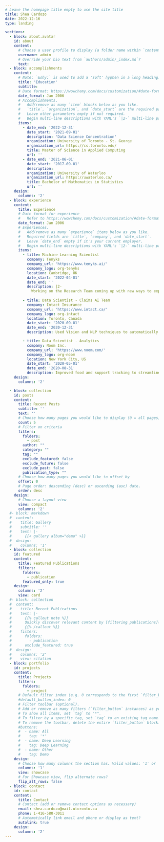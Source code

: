 ```yaml
---
# Leave the homepage title empty to use the site title
title: Shea Cardozo
date: 2022-12-16
type: landing

sections:
  - block: about.avatar
    id: about
    content:
      # Choose a user profile to display (a folder name within `content/authors/`)
      username: admin
      # Override your bio text from `authors/admin/_index.md`?
      text:
  - block: accomplishments
    content:
      # Note: `&shy;` is used to add a 'soft' hyphen in a long heading.
      title: 'Education'
      subtitle:
      # Date format: https://wowchemy.com/docs/customization/#date-format
      date_format: Jan 2006
      # Accomplishments.
      #   Add/remove as many `item` blocks below as you like.
      #   `title`, `organization`, and `date_start` are the required parameters.
      #   Leave other parameters empty if not required.
      #   Begin multi-line descriptions with YAML's `|2-` multi-line prefix.
      items:
        - date_end: '2022-12-31'
          date_start: '2021-09-01'
          description: 'Data Science Concentration'
          organization: University of Toronto - St. George
          organization_url: https://cs.toronto.edu/
          title: Master of Science in Applied Computing
          url: ''
        - date_end: '2021-06-01'
          date_start: '2017-09-01'
          description:
          organization: University of Waterloo
          organization_url: https://uwaterloo.ca/
          title: Bachelor of Mathematics in Statistics
          url: ''
    design:
      columns: '2'
  - block: experience
    content:
      title: Experience
      # Date format for experience
      #   Refer to https://wowchemy.com/docs/customization/#date-format
      date_format: Jan 2006
      # Experiences.
      #   Add/remove as many `experience` items below as you like.
      #   Required fields are `title`, `company`, and `date_start`.
      #   Leave `date_end` empty if it's your current employer.
      #   Begin multi-line descriptions with YAML's `|2-` multi-line prefix.
      items:
        - title: Machine Learning Scientist
          company: Tenyks
          company_url: 'https://www.tenyks.ai/'
          company_logo: org-tenyks
          location: Cambridge, UK
          date_start: '2022-04-01'
          date_end: ''
          description: |2-
            Working on the Research Team coming up with new ways to explain and evaluate Computer Vision systems.
              
        - title: Data Scientist - Claims AI Team
          company: Intact Insurance
          company_url: 'https://www.intact.ca/'
          company_logo: org-intact
          location: Toronto, Canada
          date_start: '2020-09-01'
          date_end: '2020-12-31'
          description: Used Vision and NLP techniques to automatically classify insurance documents.

        - title: Data Scientist - Analytics
          company: Noom Inc.
          company_url: 'https://www.noom.com/'
          company_logo: org-noom
          location: New York City, US
          date_start: '2020-05-01'
          date_end: '2020-08-31'
          description: Improved food and support tracking to streamline internal processes.
    design:
      columns: '2'

  - block: collection
    id: posts
    content:
      title: Recent Posts
      subtitle: ''
      text: ''
      # Choose how many pages you would like to display (0 = all pages)
      count: 5
      # Filter on criteria
      filters:
        folders:
          - post
        author: ""
        category: ""
        tag: ""
        exclude_featured: false
        exclude_future: false
        exclude_past: false
        publication_type: ""
      # Choose how many pages you would like to offset by
      offset: 0
      # Page order: descending (desc) or ascending (asc) date.
      order: desc
    design:
      # Choose a layout view
      view: compact
      columns: '2'
  #- block: markdown
  #  content:
  #    title: Gallery
  #    subtitle: ''
  #    text: |-
  #      {{< gallery album="demo" >}}
  #  design:
  #    columns: '1'
  - block: collection
    id: featured
    content:
      title: Featured Publications
      filters:
        folders:
          - publication
        featured_only: true
    design:
      columns: '2'
      view: card
  #- block: collection
  #  content:
  #    title: Recent Publications
  #    text: |-
  #      {{% callout note %}}
  #      Quickly discover relevant content by [filtering publications](./publication/).
  #      {{% /callout %}}
  #    filters:
  #      folders:
  #        - publication
  #      exclude_featured: true
  #  design:
  #    columns: '2'
  #    view: citation
  - block: portfolio
    id: projects
    content:
      title: Projects
      filters:
        folders:
          - project
      # Default filter index (e.g. 0 corresponds to the first `filter_button` instance below).
      #default_button_index: 0
      # Filter toolbar (optional).
      # Add or remove as many filters (`filter_button` instances) as you like.
      # To show all items, set `tag` to "*".
      # To filter by a specific tag, set `tag` to an existing tag name.
      # To remove the toolbar, delete the entire `filter_button` block.
      #buttons:
      #  - name: All
      #    tag: '*'
      #  - name: Deep Learning
      #    tag: Deep Learning
      #  - name: Other
      #    tag: Demo
    design:
      # Choose how many columns the section has. Valid values: '1' or '2'.
      columns: '1'
      view: showcase
      # For Showcase view, flip alternate rows?
      flip_alt_rows: false
  - block: contact
    id: contact
    content:
      title: Contact
      # Contact (add or remove contact options as necessary)
      email: shea.cardozo@mail.utoronto.ca
      phone: 1-416-580-3011
      # Automatically link email and phone or display as text?
      autolink: true
    design:
      columns: '2'
---
```

